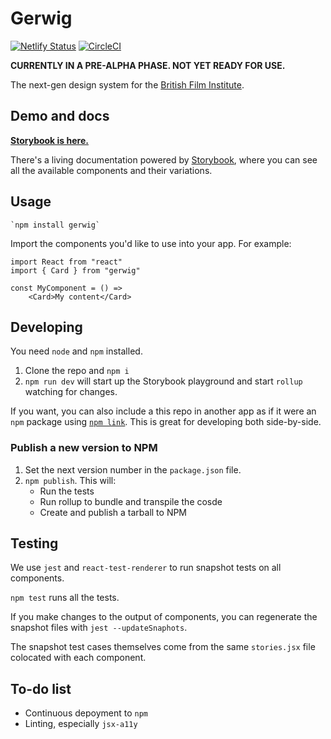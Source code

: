 # Gerwig

[![Netlify Status](https://api.netlify.com/api/v1/badges/0c1b8f82-9bcd-4205-8824-c12b5537b75f/deploy-status)](https://app.netlify.com/sites/gerwig/deploys) [![CircleCI](https://circleci.com/gh/bfi-digital/bfi-design-system.svg?style=svg)](https://circleci.com/gh/bfi-digital/bfi-design-system)

**CURRENTLY IN A PRE-ALPHA PHASE. NOT YET READY FOR USE.**

The next-gen design system for the [British Film Institute](bfi.org.uk).

## Demo and docs

**[Storybook is here.](https://gerwig.netlify.com)**

There's a living documentation powered by [Storybook](https://storybook.js.org/), where you can see all the available components and their variations.

## Usage

```
`npm install gerwig`
```

Import the components you'd like to use into your app. For example:

```
import React from "react"
import { Card } from "gerwig"

const MyComponent = () =>
    <Card>My content</Card>
```

## Developing

You need `node` and `npm` installed.

1. Clone the repo and `npm i`
2. `npm run dev` will start up the Storybook playground and start `rollup` watching for changes.

If you want, you can also include a this repo in another app as if it were an `npm` package using [`npm link`](https://docs.npmjs.com/cli/link). This is great for developing both side-by-side.

### Publish a new version to NPM

1. Set the next  version number in the `package.json` file.
2. `npm publish`. This will:
    - Run the tests
    - Run rollup to bundle and transpile the cosde
    - Create and publish a tarball to NPM

## Testing

We use `jest` and `react-test-renderer` to run snapshot tests on all components.

`npm test` runs all the tests.

If you make changes to the output of components, you can regenerate the snapshot files with `jest --updateSnaphots`.

The snapshot test cases themselves come from the same `stories.jsx` file colocated with each component.

## To-do list

* Continuous depoyment to `npm`
* Linting, especially `jsx-a11y`